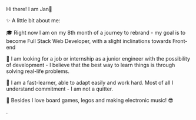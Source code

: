 Hi there! I am Jan👋

✨ A little bit about me:

🎓 Right now I am on my 8th month of a journey to rebrand - my goal is to become Full Stack Web Developer, with a slight inclinations towards Front-end

🔎 I am looking for a job or internship as a junior engineer with the possibility of development - I believe that the best way to learn things is through solving real-life problems.

📁 I am a fast-learner, able to adapt easily and work hard. Most of all I understand commitment - I am not a quitter.

💪 Besides I love board games, legos and making electronic music! 😎

.

<!---
janrogalo/janrogalo is a ✨ special ✨ repository because its `README.md` (this file) appears on your GitHub profile.
You can click the Preview link to take a look at your changes.
--->
